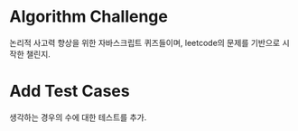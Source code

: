 # Algorithm Challenge
논리적 사고력 향상을 위한 자바스크립트 퀴즈들이며, leetcode의 문제를 기반으로 시작한 챌린지.

# Add Test Cases
생각하는 경우의 수에 대한 테스트를 추가.